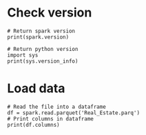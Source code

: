 # Check version

```
# Return spark version
print(spark.version)

# Return python version
import sys
print(sys.version_info)
```
# Load data

```
# Read the file into a dataframe
df = spark.read.parquet('Real_Estate.parq')
# Print columns in dataframe
print(df.columns)
```
